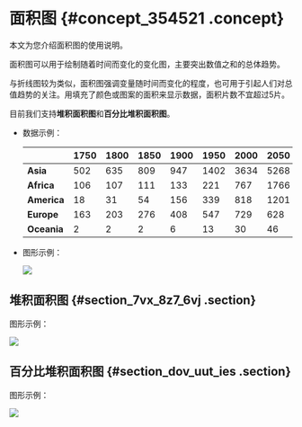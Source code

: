 # 面积图 {#concept_354521 .concept}

本文为您介绍面积图的使用说明。

面积图可以用于绘制随着时间而变化的变化图，主要突出数值之和的总体趋势。

与折线图较为类似，面积图强调变量随时间而变化的程度，也可用于引起人们对总值趋势的关注。用填充了颜色或图案的面积来显示数据，面积片数不宜超过5片。

目前我们支持**堆积面积图**和**百分比堆积面积图**。

-   数据示例：

    | |1750|1800|1850|1900|1950|2000|2050|
    |--|----|----|----|----|----|----|----|
    |**Asia**|502|635|809|947|1402|3634|5268|
    |**Africa**|106|107|111|133|221|767|1766|
    |**America**|18|31|54|156|339|818|1201|
    |**Europe**|163|203|276|408|547|729|628|
    |**Oceania**|2|2|2|6|13|30|46|

-   图形示例：

    ![](http://static-aliyun-doc.oss-cn-hangzhou.aliyuncs.com/assets/img/249222/155929132447893_zh-CN.png)


## 堆积面积图 {#section_7vx_8z7_6vj .section}

图形示例：

![](http://static-aliyun-doc.oss-cn-hangzhou.aliyuncs.com/assets/img/249222/155929132447895_zh-CN.png)

## 百分比堆积面积图 {#section_dov_uut_ies .section}

图形示例：

![](http://static-aliyun-doc.oss-cn-hangzhou.aliyuncs.com/assets/img/249222/155929132447896_zh-CN.png)

